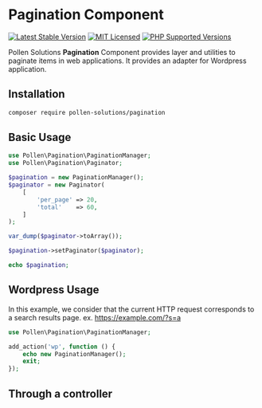# Pagination Component

[![Latest Stable Version](https://img.shields.io/packagist/v/pollen-solutions/pagination.svg?style=for-the-badge)](https://packagist.org/packages/pollen-solutions/pagination)
[![MIT Licensed](https://img.shields.io/badge/license-MIT-green?style=for-the-badge)](LICENSE.md)
[![PHP Supported Versions](https://img.shields.io/badge/PHP->=7.4-8892BF?style=for-the-badge&logo=php)](https://www.php.net/supported-versions.php)

Pollen Solutions **Pagination** Component provides layer and utilities to paginate items in web applications.
It provides an adapter for Wordpress application.

## Installation

```bash
composer require pollen-solutions/pagination
```

## Basic Usage

```php
use Pollen\Pagination\PaginationManager;
use Pollen\Pagination\Paginator;

$pagination = new PaginationManager();
$paginator = new Paginator(
    [
        'per_page' => 20,
        'total'    => 60,
    ]
);

var_dump($paginator->toArray());

$pagination->setPaginator($paginator);

echo $pagination;
```

## Wordpress Usage
In this example, we consider that the current HTTP request corresponds to a search results page.
ex. https://example.com/?s=a

```php
use Pollen\Pagination\PaginationManager;

add_action('wp', function () {
    echo new PaginationManager();
    exit;
});
```

## Through a controller

```php

```

